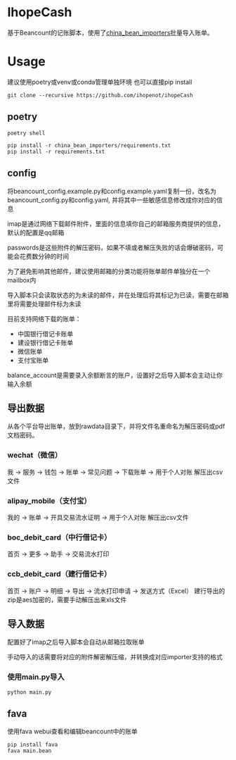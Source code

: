 # IhopeCash

基于Beancount的记账脚本，使用了[china_bean_importers](https://github.com/jiegec/china_bean_importers)批量导入账单。

# Usage
建议使用poetry或venv或conda管理单独环境
也可以直接pip install

```
git clone --recursive https://github.com/ihopenot/ihopeCash
```

## poetry
```
poetry shell

pip install -r china_bean_importers/requirements.txt
pip install -r requirements.txt
```

## config
将beancount_config.example.py和config.example.yaml复制一份，改名为beancount_config.py和config.yaml, 并将其中一些敏感信息修改成你对应的信息

imap是通过网络下载邮件附件，里面的信息填你自己的邮箱服务商提供的信息，默认的配置是qq邮箱

passwords是这些附件的解压密码，如果不填或者解压失败的话会爆破密码，可能会花费数分钟的时间

为了避免影响其他邮件，建议使用邮箱的分类功能将账单邮件单独分在一个mailbox内

导入脚本只会读取状态的为未读的邮件，并在处理后将其标记为已读，需要在邮箱里将需要处理邮件标为未读

目前支持网络下载的账单：
 - 中国银行借记卡账单
 - 建设银行借记卡账单
 - 微信账单
 - 支付宝账单

balance_account是需要录入余额断言的账户，设置好之后导入脚本会主动让你输入余额


## 导出数据
从各个平台导出账单，放到rawdata目录下，并将文件名重命名为解压密码或pdf文档密码。

### wechat（微信）
我 -> 服务 -> 钱包 -> 账单 -> 常见问题 -> 下载账单 -> 用于个人对账
解压出csv文件

### alipay_mobile（支付宝）
我的 -> 账单 -> 开具交易流水证明 -> 用于个人对账
解压出csv文件

### boc_debit_card（中行借记卡）
首页 -> 更多 -> 助手 -> 交易流水打印

### ccb_debit_card（建行借记卡）
首页 -> 账户 -> 明细 -> 导出 -> 流水打印申请 -> 发送方式（Excel）
建行导出的zip是aes加密的，需要手动解压出来xls文件

## 导入数据
配置好了imap之后导入脚本会自动从邮箱拉取账单

手动导入的话需要将对应的附件解密解压缩，并转换成对应importer支持的格式

### 使用main.py导入
```
python main.py
```

## fava
使用fava webui查看和编辑beancount中的账单
```
pip install fava
fava main.bean
```
